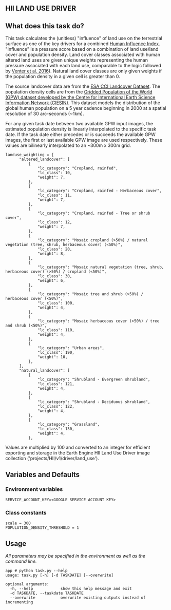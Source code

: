 HII LAND USE DRIVER
---------------

## What does this task do?

This task calculates the (unitless) "influence" of land use on the terrestrial surface as one of the key
drivers for a combined [Human Influence Index](https://github.com/SpeciesConservationLandscapes/task_hii_weightedsum). "Influence" is a pressure score based on a combination of land use/land cover and population density. Land cover classes associated with human altered land uses are given unique weights representing the human pressure associated with each land use, comparable to the logic followed by [Venter et al. 2016](https://www.nature.com/articles/sdata201667)). Natural land cover classes are only given weights if the population density in a given cell is greater than 0.

The source landcover data are from the [ESA CCI Landcover Dataset](http://www.esa-landcover-cci.org/). The population density cells are from the [Gridded Population of the World (GPW) dataset developed by the Centre for International Earth Science Information Network (CIESIN)](https://sedac.ciesin.columbia.edu/data/collection/gpw-v4). This dataset models the distribution of the global human population on a 5 year cadence beginning in 2000 at a spatial resolution of 30 arc-seconds (~1km).

For any given task date between two available GPW input images, the estimated population density is linearly interpolated to the specific task date. If the task date either precedes or is succeeds the available GPW images, the first or last available GPW image are used respectively. These values are bilinearly interpolated to an ~300m x 300m grid.


```
landuse_weighting = {
      "altered_landcover": [
          {
              "lc_category": "Cropland, rainfed",
              "lc_class": 10,
              "weight": 7,
          },
          {
              "lc_category": "Cropland, rainfed - Herbaceous cover",
              "lc_class": 11,
              "weight": 7,
          },
          {
              "lc_category": "Cropland, rainfed - Tree or shrub cover",
              "lc_class": 12,
              "weight": 7,
          },
          {
              "lc_category": "Mosaic cropland (>50%) / natural vegetation (tree, shrub, herbaceous cover) (<50%)",
              "lc_class": 20,
              "weight": 8,
          },
          {
              "lc_category": "Mosaic natural vegetation (tree, shrub, herbaceous cover) (>50%) / cropland (<50%)",
              "lc_class": 30,
              "weight": 6,
          },
          {
              "lc_category": "Mosaic tree and shrub (>50%) / herbaceous cover (<50%)",
              "lc_class": 100,
              "weight": 4,
          },
          {
              "lc_category": "Mosaic herbaceous cover (>50%) / tree and shrub (<50%)",
              "lc_class": 110,
              "weight": 4,
          },
          {
              "lc_category": "Urban areas",
              "lc_class": 190,
              "weight": 10,
          },
      ],
      "natural_landcover": [
          {
              "lc_category": "Shrubland - Evergreen shrubland",
              "lc_class": 121,
              "weight": 4,
          },
          {
              "lc_category": "Shrubland - Deciduous shrubland",
              "lc_class": 122,
              "weight": 4,
          },
          {
              "lc_category": "Grassland",
              "lc_class": 130,
              "weight": 4,
          },
```

Values are multiplied by 100 and converted to an integer for efficient exporting and storage in the Earth Engine HII Land Use Driver image collection ('projects/HII/v1/driver/land_use').

## Variables and Defaults

### Environment variables
```
SERVICE_ACCOUNT_KEY=<GOOGLE SERVICE ACCOUNT KEY>
```

### Class constants

```
scale = 300
POPULATION_DENSITY_THRESHOLD = 1
```

## Usage

*All parameters may be specified in the environment as well as the command line.*

```
app # python task.py --help
usage: task.py [-h] [-d TASKDATE] [--overwrite]

optional arguments:
  -h, --help            show this help message and exit
  -d TASKDATE, --taskdate TASKDATE
  --overwrite           overwrite existing outputs instead of incrementing
```
